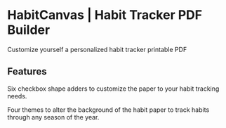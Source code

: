 # HabitCanvas | Habit Tracker PDF Builder

Customize yourself a personalized habit tracker printable PDF

## Features

Six checkbox shape adders to customize the paper to your habit tracking needs.

Four themes to alter the background of the habit paper to track habits through any season of the year.